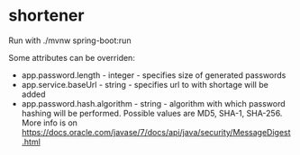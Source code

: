 # shortener

Run with ./mvnw spring-boot:run

Some attributes can be overriden:
* app.password.length - integer - specifies size of generated passwords
* app.service.baseUrl - string - specifies url to with shortage will be added
* app.password.hash.algorithm - string - algorithm with which password hashing will be performed. Possible values are MD5, SHA-1, SHA-256. More info is on https://docs.oracle.com/javase/7/docs/api/java/security/MessageDigest.html
